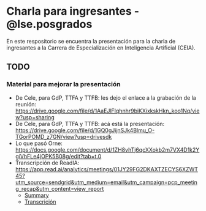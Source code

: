 # Charla para ingresantes - @lse.posgrados

En este respositorio se encuentra la presentación para la charla de ingresantes a la Carrera de Especialización en Inteligencia Artificial (CEIA).







## TODO

### Material para mejorar la presentación

- De Cele, para GdP, TTFA y TTFB: les dejo el enlace a la grabación de la reunión: https://drive.google.com/file/d/1AaEJlFIqhnhr9biKXixkskHkn_koo1Nq/view?usp=sharing
- De Cele, para GdP, TTFA y TTFB: acá está la presentación: https://drive.google.com/file/d/1GQ0gJijnSJk4Blmu_O-TGorPOMD_z7GN/view?usp=drivesdk
- Lo que pasó Orne: https://docs.google.com/document/d/1ZH8vhTj6qcXXokb2m7VX4D1k2YgiVhFLe4jOPK5B08g/edit?tab=t.0
- Transcripción de ReadIA: https://app.read.ai/analytics/meetings/01JY29FG2DKAXTZECYS6XZWT45?utm_source=sendgrid&utm_medium=email&utm_campaign=pcp_meeting_recap&utm_content=view_report
    - [Summary](TODO-Summary.txt)
    - [Transcrición](TODO-Transcript.txt)
